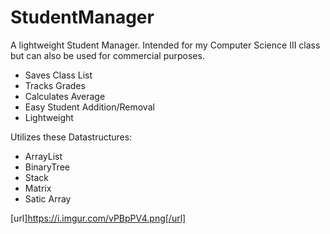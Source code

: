 # StudentManager

A lightweight Student Manager. Intended for my Computer Science III class but can also be used for commercial purposes.
- Saves Class List
- Tracks Grades
- Calculates Average
- Easy Student Addition/Removal
- Lightweight

Utilizes these Datastructures:
- ArrayList
- BinaryTree
- Stack
- Matrix
- Satic Array

[url]https://i.imgur.com/vPBpPV4.png[/url]
